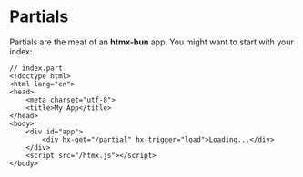 # Partials

Partials are the meat of an **htmx-bun** app.  You might want to start with your index:

```
// index.part
<!doctype html>
<html lang="en">
<head>
    <meta charset="utf-8">
    <title>My App</title>
</head>
<body>
    <div id="app">
        <div hx-get="/partial" hx-trigger="load">Loading...</div>
    </div>
    <script src="/htmx.js"></script>
</body>
```
